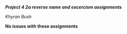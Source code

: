 ***Project 4 2a reverse name and excercism assignments***

*Khyran Bush*

**No issues with these assignments**
